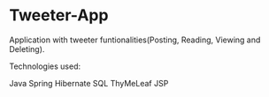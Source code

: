 # Tweeter-App
Application with tweeter funtionalities(Posting, Reading, Viewing and Deleting).

Technologies used:

Java Spring Hibernate SQL ThyMeLeaf JSP
